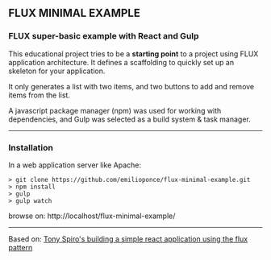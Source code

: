 ## FLUX MINIMAL EXAMPLE

### FLUX super-basic example with React and Gulp

This educational project tries to be a  **starting point** to a project using FLUX application architecture. It defines a scaffolding to quickly set up an skeleton for your application.

It only generates a list with two items, and two buttons to add and remove items from the list.

A javascript package manager (npm) was used for working with dependencies, and Gulp was selected as a build system & task manager.

---

### Installation

In a web application server like Apache:
```shell
> git clone https://github.com/emilioponce/flux-minimal-example.git
> npm install
> gulp
> gulp watch
```

browse on: http://localhost/flux-minimal-example/

---

Based on: [Tony Spiro's building a simple react application using the flux pattern](http://tonyspiro.com/building-a-simple-react-application-using-the-flux-pattern/)
